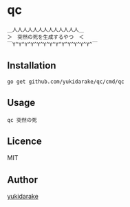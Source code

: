 qc
==
```
＿人人人人人人人人人人人人人＿  
＞　突然の死を生成するやつ　＜  
￣Y^Y^Y^Y^Y^Y^Y^Y^Y^Y^Y^Y^Y^￣
```

## Installation
```
go get github.com/yukidarake/qc/cmd/qc
```

## Usage
```
qc 突然の死
```

## Licence
MIT

## Author

[yukidarake](https://github.com/yukidarake)
